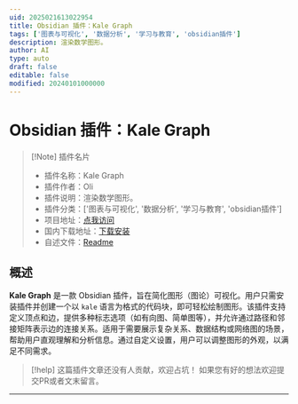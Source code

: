 ```yaml
---
uid: 2025021613022954
title: Obsidian 插件：Kale Graph
tags: ['图表与可视化', '数据分析', '学习与教育', 'obsidian插件']
description: 渲染数学图形。
author: AI
type: auto
draft: false
editable: false
modified: 20240101000000
---
```


# Obsidian 插件：Kale Graph

> [!Note] 插件名片
> - 插件名称：Kale Graph
> - 插件作者：Oli
> - 插件说明：渲染数学图形。
> - 插件分类：['图表与可视化', '数据分析', '学习与教育', 'obsidian插件']
> - 项目地址：[点我访问](https://github.com/olillin/obsidian-kale-graph)
> - 国内下载地址：[下载安装](https://pkmer.cn/products/plugin/pluginMarket/?kale-graph)
> - 自述文件：[Readme](https://ghproxy.net/https://raw.githubusercontent.com/olillin/obsidian-kale-graph/master/README.md)



## 概述

**Kale Graph** 是一款 Obsidian 插件，旨在简化图形（图论）可视化。用户只需安装插件并创建一个以 `kale` 语言为格式的代码块，即可轻松绘制图形。该插件支持定义顶点和边，提供多种标志选项（如有向图、简单图等），并允许通过路径和邻接矩阵表示边的连接关系。适用于需要展示复杂关系、数据结构或网络图的场景，帮助用户直观理解和分析信息。通过自定义设置，用户可以调整图形的外观，以满足不同需求。


> [!help] 
> 这篇插件文章还没有人贡献，欢迎占坑！
> 如果您有好的想法欢迎提交PR或者文末留言。
> 

---



